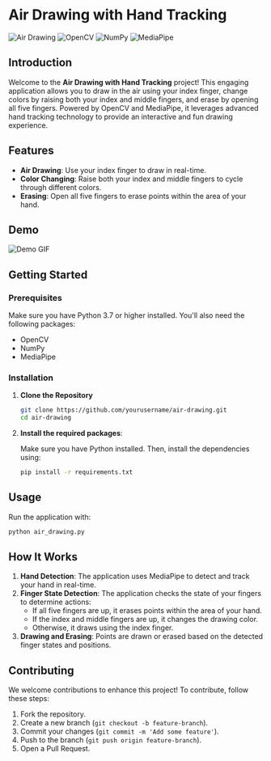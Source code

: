# Air Drawing with Hand Tracking

![Air Drawing](https://img.shields.io/badge/Python-3.7%2B-blue)
![OpenCV](https://img.shields.io/badge/OpenCV-4.5.5.64-green)
![NumPy](https://img.shields.io/badge/NumPy-1.21.6-yellow)
![MediaPipe](https://img.shields.io/badge/MediaPipe-0.8.9.1-orange)

## Introduction

Welcome to the **Air Drawing with Hand Tracking** project! This engaging application allows you to draw in the air using your index finger, change colors by raising both your index and middle fingers, and erase by opening all five fingers. Powered by OpenCV and MediaPipe, it leverages advanced hand tracking technology to provide an interactive and fun drawing experience.

## Features

- **Air Drawing**: Use your index finger to draw in real-time.
- **Color Changing**: Raise both your index and middle fingers to cycle through different colors.
- **Erasing**: Open all five fingers to erase points within the area of your hand.

## Demo

![Demo GIF](demo.gif)

## Getting Started

### Prerequisites

Make sure you have Python 3.7 or higher installed. You'll also need the following packages:

- OpenCV
- NumPy
- MediaPipe

### Installation

1. **Clone the Repository**

   ```sh
   git clone https://github.com/yourusername/air-drawing.git
   cd air-drawing

2. **Install the required packages**:

    Make sure you have Python installed. Then, install the dependencies using:

    ```sh
    pip install -r requirements.txt
    ```

## Usage

Run the application with:

```sh
python air_drawing.py
```

## How It Works

1. **Hand Detection**: The application uses MediaPipe to detect and track your hand in real-time.
2. **Finger State Detection**: The application checks the state of your fingers to determine actions:
    - If all five fingers are up, it erases points within the area of your hand.
    - If the index and middle fingers are up, it changes the drawing color.
    - Otherwise, it draws using the index finger.
3. **Drawing and Erasing**: Points are drawn or erased based on the detected finger states and positions.

## Contributing

We welcome contributions to enhance this project! To contribute, follow these steps:

1. Fork the repository.
2. Create a new branch (`git checkout -b feature-branch`).
3. Commit your changes (`git commit -m 'Add some feature'`).
4. Push to the branch (`git push origin feature-branch`).
5. Open a Pull Request.

